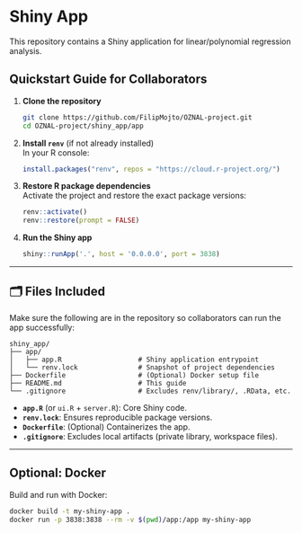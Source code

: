 
# Shiny App

This repository contains a Shiny application for linear/polynomial regression analysis.

## Quickstart Guide for Collaborators

1. **Clone the repository**  
   ```bash
   git clone https://github.com/FilipMojto/OZNAL-project.git
   cd OZNAL-project/shiny_app/app
   ```

2. **Install `renv`** (if not already installed)  
   In your R console:
   ```r
   install.packages("renv", repos = "https://cloud.r-project.org/")
   ```

3. **Restore R package dependencies**  
   Activate the project and restore the exact package versions:
   ```r
   renv::activate()
   renv::restore(prompt = FALSE)
   ```

4. **Run the Shiny app**  
   ```r
   shiny::runApp('.', host = '0.0.0.0', port = 3838)
   ```

---

## 🗂️ Files Included

Make sure the following are in the repository so collaborators can run the app successfully:

```
shiny_app/
├── app/                        
│   ├── app.R                   # Shiny application entrypoint
│   └── renv.lock               # Snapshot of project dependencies
├── Dockerfile                  # (Optional) Docker setup file
├── README.md                   # This guide
└── .gitignore                  # Excludes renv/library/, .RData, etc.
```

- **`app.R`** (or `ui.R` + `server.R`): Core Shiny code.  
- **`renv.lock`**: Ensures reproducible package versions.  
- **`Dockerfile`**: (Optional) Containerizes the app.  
- **`.gitignore`**: Excludes local artifacts (private library, workspace files).

---

## Optional: Docker

Build and run with Docker:

```bash
docker build -t my-shiny-app .
docker run -p 3838:3838 --rm -v $(pwd)/app:/app my-shiny-app
```
